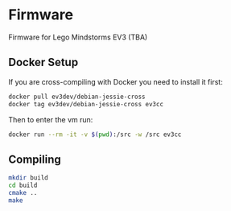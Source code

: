 # Firmware

Firmware for Lego Mindstorms EV3 (TBA)

## Docker Setup

If you are cross-compiling with Docker you need to install it first:

```bash
docker pull ev3dev/debian-jessie-cross
docker tag ev3dev/debian-jessie-cross ev3cc
```

Then to enter the vm run:
```bash
docker run --rm -it -v $(pwd):/src -w /src ev3cc
```

## Compiling

```bash
mkdir build
cd build
cmake ..
make
```
